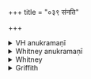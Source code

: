 +++
title = "०३९ संनति"

+++

<details><summary>VH anukramaṇī</summary>

संनति  
१-१० अङ्गिराः, ९-१० ब्रह्म च। १-२ पृथिव्यग्नी, २-४ वाय्वन्तरिक्षे, ५-६ दिवादित्यौ, ७-८ दिक्-चन्द्रमसः, ९-१० जातवेदसोऽग्निः। संनतिः। पङ्क्तिः, १,२,५,७ त्रिपदा महाबृहती, २,४,६,८ संस्तारपङ्क्तिः, ९-१० त्रिष्टुप्।
</details>

<details><summary>Whitney anukramaṇī</summary>

[An̄giras.*—daśarcam. sāṁnatyam. nānādevatyam. pān̄ktam: 1, 3, 5, 7. 3-p. mahābṛhatī; 2, 4, 6, 8. saṁstārapan̄kti; 9, 10. triṣṭubh.]
</details>



<details><summary>Whitney</summary>

### Comment
This prose-hymn (the two concluding verses metrical) is, as already noted, wanting in Pāipp. A similar passage is found in TS. (vii. 5. 23). The hymn is used by Kāuś. in the parvan sacrifices (5. 8) with the saṁnati offerings, and vss. 9 and 10 earlier in the same ceremonies with two so-called purastāddhomas (3. 16); also the hymn again in the rites (59. 16) for satisfaction of desires. Verse 9 appears in Vāit. (8. 11) in the cāturmāsya rites, with an offering by the adhvaryu. *⌊The Anukr. gives Brahman as the ṛṣi of 9 and 10.⌋


### Translations
Translated: Griffith, i. 184; Weber, xviii. 150.
</details>

<details><summary>Griffith</summary>

A prayer to various deities for health, wealth, and prosperity
</details>
